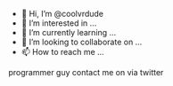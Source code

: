 - 👋 Hi, I’m @coolvrdude
- 👀 I’m interested in ...
- 🌱 I’m currently learning ...
- 💞️ I’m looking to collaborate on ...
- 📫 How to reach me ...

<!---
coolvrdude/coolvrdude is a ✨ special ✨ repository because its `README.md` (this file) appears on your GitHub profile.
You can click the Preview link to take a look at your changes.
--->

programmer guy contact me on via twitter
